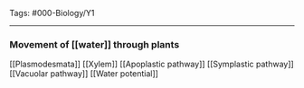Tags: #000-Biology/Y1

---
### Movement of [[water]] through plants
[[Plasmodesmata]]
[[Xylem]]
[[Apoplastic pathway]]
[[Symplastic pathway]]
[[Vacuolar pathway]]
[[Water potential]]
